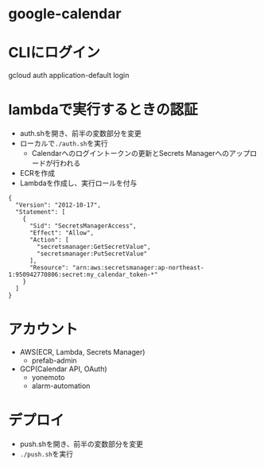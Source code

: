# google-calendar

# CLIにログイン
gcloud auth application-default login

# lambdaで実行するときの認証
- auth.shを開き、前半の変数部分を変更
- ローカルで`./auth.sh`を実行
    - Calendarへのログイントークンの更新とSecrets Managerへのアップロードが行われる
- ECRを作成
- Lambdaを作成し、実行ロールを付与
```
{
  "Version": "2012-10-17",
  "Statement": [
    {
      "Sid": "SecretsManagerAccess",
      "Effect": "Allow",
      "Action": [
        "secretsmanager:GetSecretValue",
        "secretsmanager:PutSecretValue"
      ],
      "Resource": "arn:aws:secretsmanager:ap-northeast-1:950942770806:secret:my_calendar_token-*"
    }
  ]
}
```

# アカウント
- AWS(ECR, Lambda, Secrets Manager)
    - prefab-admin
- GCP(Calendar API, OAuth)
    - yonemoto
    - alarm-automation

# デプロイ
- push.shを開き、前半の変数部分を変更
- `./push.sh`を実行
